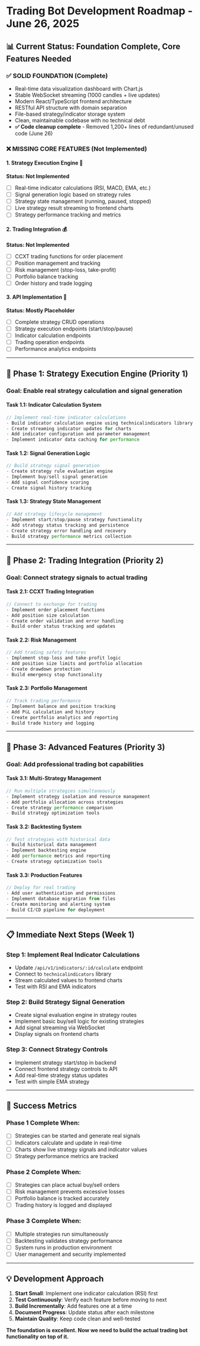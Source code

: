 # Trading Bot Development Roadmap - June 26, 2025

## 📊 **Current Status: Foundation Complete, Core Features Needed**

### **✅ SOLID FOUNDATION (Complete)**

- Real-time data visualization dashboard with Chart.js
- Stable WebSocket streaming (1000 candles + live updates)
- Modern React/TypeScript frontend architecture
- RESTful API structure with domain separation
- File-based strategy/indicator storage system
- Clean, maintainable codebase with no technical debt
- **✅ Code cleanup complete** - Removed 1,200+ lines of redundant/unused code (June 26)

### **❌ MISSING CORE FEATURES (Not Implemented)**

#### **1. Strategy Execution Engine** 🎯

**Status: Not Implemented**

- [ ] Real-time indicator calculations (RSI, MACD, EMA, etc.)
- [ ] Signal generation logic based on strategy rules
- [ ] Strategy state management (running, paused, stopped)
- [ ] Live strategy result streaming to frontend charts
- [ ] Strategy performance tracking and metrics

#### **2. Trading Integration** 💰

**Status: Not Implemented**

- [ ] CCXT trading functions for order placement
- [ ] Position management and tracking
- [ ] Risk management (stop-loss, take-profit)
- [ ] Portfolio balance tracking
- [ ] Order history and trade logging

#### **3. API Implementation** 🔧

**Status: Mostly Placeholder**

- [ ] Complete strategy CRUD operations
- [ ] Strategy execution endpoints (start/stop/pause)
- [ ] Indicator calculation endpoints
- [ ] Trading operation endpoints
- [ ] Performance analytics endpoints

---

## 🎯 **Phase 1: Strategy Execution Engine (Priority 1)**

### **Goal**: Enable real strategy calculation and signal generation

#### **Task 1.1: Indicator Calculation System**

```typescript
// Implement real-time indicator calculations
- Build indicator calculation engine using technicalindicators library
- Create streaming indicator updates for charts
- Add indicator configuration and parameter management
- Implement indicator data caching for performance
```

#### **Task 1.2: Signal Generation Logic**

```typescript
// Build strategy signal generation
- Create strategy rule evaluation engine
- Implement buy/sell signal generation
- Add signal confidence scoring
- Create signal history tracking
```

#### **Task 1.3: Strategy State Management**

```typescript
// Add strategy lifecycle management
- Implement start/stop/pause strategy functionality
- Add strategy status tracking and persistence
- Create strategy error handling and recovery
- Build strategy performance metrics collection
```

---

## 🎯 **Phase 2: Trading Integration (Priority 2)**

### **Goal**: Connect strategy signals to actual trading

#### **Task 2.1: CCXT Trading Integration**

```typescript
// Connect to exchange for trading
- Implement order placement functions
- Add position size calculation
- Create order validation and error handling
- Build order status tracking and updates
```

#### **Task 2.2: Risk Management**

```typescript
// Add trading safety features
- Implement stop-loss and take-profit logic
- Add position size limits and portfolio allocation
- Create drawdown protection
- Build emergency stop functionality
```

#### **Task 2.3: Portfolio Management**

```typescript
// Track trading performance
- Implement balance and position tracking
- Add P&L calculation and history
- Create portfolio analytics and reporting
- Build trade history and logging
```

---

## 🎯 **Phase 3: Advanced Features (Priority 3)**

### **Goal**: Add professional trading bot capabilities

#### **Task 3.1: Multi-Strategy Management**

```typescript
// Run multiple strategies simultaneously
- Implement strategy isolation and resource management
- Add portfolio allocation across strategies
- Create strategy performance comparison
- Build strategy optimization tools
```

#### **Task 3.2: Backtesting System**

```typescript
// Test strategies with historical data
- Build historical data management
- Implement backtesting engine
- Add performance metrics and reporting
- Create strategy optimization tools
```

#### **Task 3.3: Production Features**

```typescript
// Deploy for real trading
- Add user authentication and permissions
- Implement database migration from files
- Create monitoring and alerting system
- Build CI/CD pipeline for deployment
```

---

## 📋 **Immediate Next Steps (Week 1)**

### **Step 1: Implement Real Indicator Calculations**

- Update `/api/v1/indicators/:id/calculate` endpoint
- Connect to `technicalindicators` library
- Stream calculated values to frontend charts
- Test with RSI and EMA indicators

### **Step 2: Build Strategy Signal Generation**

- Create signal evaluation engine in strategy routes
- Implement basic buy/sell logic for existing strategies
- Add signal streaming via WebSocket
- Display signals on frontend charts

### **Step 3: Connect Strategy Controls**

- Implement strategy start/stop in backend
- Connect frontend strategy controls to API
- Add real-time strategy status updates
- Test with simple EMA strategy

---

## 🎯 **Success Metrics**

### **Phase 1 Complete When:**

- [ ] Strategies can be started and generate real signals
- [ ] Indicators calculate and update in real-time
- [ ] Charts show live strategy signals and indicator values
- [ ] Strategy performance metrics are tracked

### **Phase 2 Complete When:**

- [ ] Strategies can place actual buy/sell orders
- [ ] Risk management prevents excessive losses
- [ ] Portfolio balance is tracked accurately
- [ ] Trading history is logged and displayed

### **Phase 3 Complete When:**

- [ ] Multiple strategies run simultaneously
- [ ] Backtesting validates strategy performance
- [ ] System runs in production environment
- [ ] User management and security implemented

---

## 💡 **Development Approach**

1. **Start Small**: Implement one indicator calculation (RSI) first
2. **Test Continuously**: Verify each feature before moving to next
3. **Build Incrementally**: Add features one at a time
4. **Document Progress**: Update status after each milestone
5. **Maintain Quality**: Keep code clean and well-tested

**The foundation is excellent. Now we need to build the actual trading bot functionality on top of it.**
